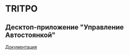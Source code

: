# TRITPO

## Десктоп-приложение "Управление Автостоянкой"



[Документация](Documents/Requirements.md)

